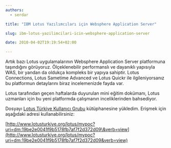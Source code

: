 ```yaml
---
authors:
  - serdar

title: "IBM Lotus Yazılımcıları için Websphere Application Server"

slug: ibm-lotus-yazilimcilari-icin-websphere-application-server

date: 2010-04-02T19:19:54+02:00

---
```


Artık bazı Lotus uygulamalarının Websphere Application Server platformuna taşındığını görüyoruz. Ölçeklenebilir performanslı ve dayanıklı yapısıyla WAS, bir yandan da oldukça kompleks bir yapıya sahiptir. Lotus Connections, Lotus Sametime Advanced ve Lotus Quickr ile ilgileniyorsanız bu platformun detaylarını biraz incelemenizde fayda var.

Lotus tarafından geçen haftalarda duyurulan mini eğitim dokümanı, Lotus uzmanları için bu yeni platformda çalışmanın inceliklerinden bahsediyor.

Dosyayı [Lotus Türkiye Kullanıcı Grubu](http://www.lotusturkiye.org "Lotus Türkiye Kullanıcı Grubu") kütüphanesine yükledim. Erişmek için aşağıdaki adresi kullanabilirsiniz:

[http://www.lotusturkiye.org/lotus/mypoc?uri=dm:19be2e0041f9b5178fb7af7f2d372d09\&verb=view](http://www.lotusturkiye.org/lotus/mypoc?uri=dm:19be2e0041f9b5178fb7af7f2d372d09&verb=view)
